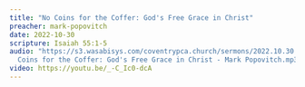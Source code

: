 ```yaml
---
title: "No Coins for the Coffer: God's Free Grace in Christ"
preacher: mark-popovitch
date: 2022-10-30
scripture: Isaiah 55:1-5
audio: "https://s3.wasabisys.com/coventrypca.church/sermons/2022.10.30.A No
  Coins for the Coffer: God's Free Grace in Christ - Mark Popovitch.mp3"
video: https://youtu.be/_-C_Ic0-dcA
---
```

